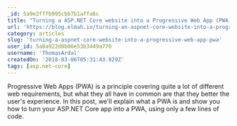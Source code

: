 ```yaml
---
_id: 5a9e2fffb995cbb7b1affa6c
title: "Turning a ASP.NET Core website into a Progressive Web App (PWA)"
url: 'https://blog.elmah.io/turning-an-aspnet-core-website-into-a-progressive-web-app-pwa/'
category: articles
slug: 'turning-a-aspnet-core-website-into-a-progressive-web-app-pwa'
user_id: 5a8a922d8b86e53b3449a770
username: 'ThomasArdal'
createdOn: '2018-03-06T05:31:43.929Z'
tags: [asp.net-core]
---
```


Progressive Web Apps (PWA) is a principle covering quite a lot of different web requirements, but what they all have in common are that they better the user's experience. In this post, we'll explain what a PWA is and show you how to turn your ASP.NET Core app into a PWA, using only a few lines of code.

